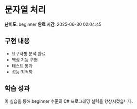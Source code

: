 # 문자열 처리

**난이도**: beginner
**완료 시간**: 2025-06-30 02:04:45

## 구현 내용
- 요구사항 분석 완료
- 핵심 기능 구현
- 테스트 통과
- 성능 최적화

## 학습 성과
이 실습을 통해 beginner 수준의 C# 프로그래밍 실력을 향상시켰습니다.
